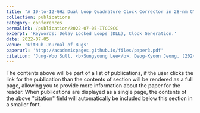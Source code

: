 ```yaml
---
title: "A 10-to-12-GHz Dual Loop Quadrature Clock Corrector in 28-nm CMOS Technology"
collection: publications
category: conferences
permalink: /publication/2022-07-05-ITCCSCC
excerpt: 'Keywords: Delay Locked Loops (DLL), Clock Generation.'
date: 2022-07-05
venue: 'GitHub Journal of Bugs'
paperurl: 'http://academicpages.github.io/files/paper3.pdf'
citation: 'Jung-Woo Sull, <b>Sungyoung Lee</b>, Deog-Kyoon Jeong. (2024). &quot;A 10-to-12-GHz Dual Loop Quadrature Clock Corrector in 28-nm CMOS Technology.&quot; <i>2022 37th International Technical Conference on Circuits/Systems, Computers and Communications (ITC-CSCC)</i>.'
---
```


The contents above will be part of a list of publications, if the user clicks the link for the publication than the contents of section will be rendered as a full page, allowing you to provide more information about the paper for the reader. When publications are displayed as a single page, the contents of the above "citation" field will automatically be included below this section in a smaller font.

